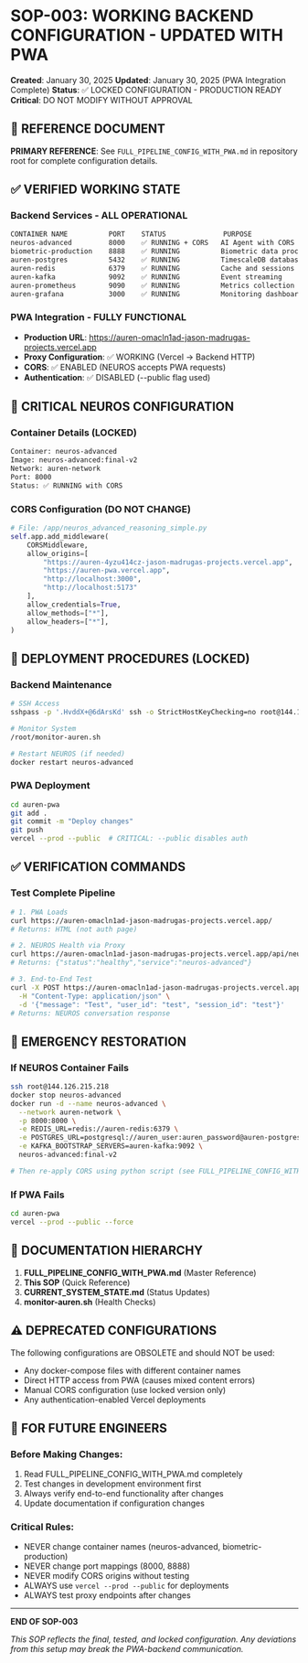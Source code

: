 # SOP-003: WORKING BACKEND CONFIGURATION - UPDATED WITH PWA

**Created**: January 30, 2025
**Updated**: January 30, 2025 (PWA Integration Complete)
**Status**: ✅ LOCKED CONFIGURATION - PRODUCTION READY
**Critical**: DO NOT MODIFY WITHOUT APPROVAL

## 🎯 REFERENCE DOCUMENT

**PRIMARY REFERENCE**: See `FULL_PIPELINE_CONFIG_WITH_PWA.md` in repository root for complete configuration details.

## ✅ VERIFIED WORKING STATE

### Backend Services - ALL OPERATIONAL
```bash
CONTAINER NAME          PORT    STATUS              PURPOSE
neuros-advanced         8000    ✅ RUNNING + CORS   AI Agent with CORS enabled
biometric-production    8888    ✅ RUNNING          Biometric data processing
auren-postgres          5432    ✅ RUNNING          TimescaleDB database
auren-redis             6379    ✅ RUNNING          Cache and sessions
auren-kafka             9092    ✅ RUNNING          Event streaming
auren-prometheus        9090    ✅ RUNNING          Metrics collection
auren-grafana           3000    ✅ RUNNING          Monitoring dashboards
```

### PWA Integration - FULLY FUNCTIONAL
- **Production URL**: https://auren-omacln1ad-jason-madrugas-projects.vercel.app
- **Proxy Configuration**: ✅ WORKING (Vercel → Backend HTTP)
- **CORS**: ✅ ENABLED (NEUROS accepts PWA requests)
- **Authentication**: ✅ DISABLED (--public flag used)

## 🔧 CRITICAL NEUROS CONFIGURATION

### Container Details (LOCKED)
```bash
Container: neuros-advanced
Image: neuros-advanced:final-v2
Network: auren-network
Port: 8000
Status: ✅ RUNNING with CORS
```

### CORS Configuration (DO NOT CHANGE)
```python
# File: /app/neuros_advanced_reasoning_simple.py
self.app.add_middleware(
    CORSMiddleware,
    allow_origins=[
        "https://auren-4yzu414cz-jason-madrugas-projects.vercel.app",
        "https://auren-pwa.vercel.app",
        "http://localhost:3000",
        "http://localhost:5173"
    ],
    allow_credentials=True,
    allow_methods=["*"],
    allow_headers=["*"],
)
```

## 🚀 DEPLOYMENT PROCEDURES (LOCKED)

### Backend Maintenance
```bash
# SSH Access
sshpass -p '.HvddX+@6dArsKd' ssh -o StrictHostKeyChecking=no root@144.126.215.218

# Monitor System
/root/monitor-auren.sh

# Restart NEUROS (if needed)
docker restart neuros-advanced
```

### PWA Deployment
```bash
cd auren-pwa
git add .
git commit -m "Deploy changes"
git push
vercel --prod --public  # CRITICAL: --public disables auth
```

## ✅ VERIFICATION COMMANDS

### Test Complete Pipeline
```bash
# 1. PWA Loads
curl https://auren-omacln1ad-jason-madrugas-projects.vercel.app/
# Returns: HTML (not auth page)

# 2. NEUROS Health via Proxy
curl https://auren-omacln1ad-jason-madrugas-projects.vercel.app/api/neuros/health
# Returns: {"status":"healthy","service":"neuros-advanced"}

# 3. End-to-End Test
curl -X POST https://auren-omacln1ad-jason-madrugas-projects.vercel.app/api/neuros/api/agents/neuros/analyze \
  -H "Content-Type: application/json" \
  -d '{"message": "Test", "user_id": "test", "session_id": "test"}'
# Returns: NEUROS conversation response
```

## 🚨 EMERGENCY RESTORATION

### If NEUROS Container Fails
```bash
ssh root@144.126.215.218
docker stop neuros-advanced
docker run -d --name neuros-advanced \
  --network auren-network \
  -p 8000:8000 \
  -e REDIS_URL=redis://auren-redis:6379 \
  -e POSTGRES_URL=postgresql://auren_user:auren_password@auren-postgres:5432/auren_production \
  -e KAFKA_BOOTSTRAP_SERVERS=auren-kafka:9092 \
  neuros-advanced:final-v2

# Then re-apply CORS using python script (see FULL_PIPELINE_CONFIG_WITH_PWA.md)
```

### If PWA Fails
```bash
cd auren-pwa
vercel --prod --public --force
```

## 📝 DOCUMENTATION HIERARCHY

1. **FULL_PIPELINE_CONFIG_WITH_PWA.md** (Master Reference)
2. **This SOP** (Quick Reference)
3. **CURRENT_SYSTEM_STATE.md** (Status Updates)
4. **monitor-auren.sh** (Health Checks)

## ⚠️ DEPRECATED CONFIGURATIONS

The following configurations are OBSOLETE and should NOT be used:
- Any docker-compose files with different container names
- Direct HTTP access from PWA (causes mixed content errors)
- Manual CORS configuration (use locked version only)
- Any authentication-enabled Vercel deployments

## 🎯 FOR FUTURE ENGINEERS

### Before Making Changes:
1. Read FULL_PIPELINE_CONFIG_WITH_PWA.md completely
2. Test changes in development environment first
3. Always verify end-to-end functionality after changes
4. Update documentation if configuration changes

### Critical Rules:
- NEVER change container names (neuros-advanced, biometric-production)
- NEVER change port mappings (8000, 8888)
- NEVER modify CORS origins without testing
- ALWAYS use `vercel --prod --public` for deployments
- ALWAYS test proxy endpoints after changes

---

**END OF SOP-003**

*This SOP reflects the final, tested, and locked configuration. Any deviations from this setup may break the PWA-backend communication.* 